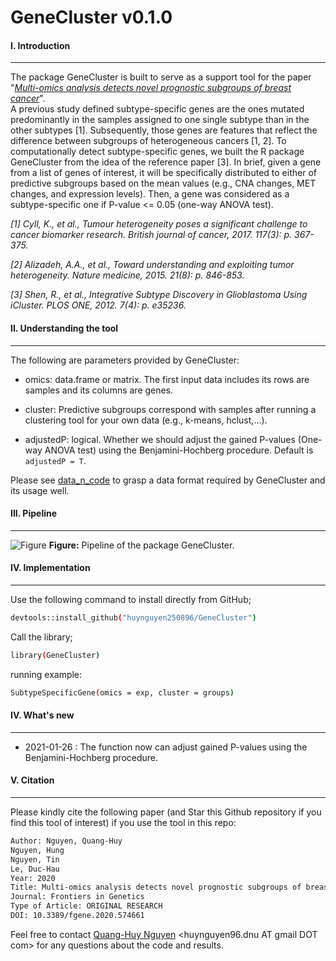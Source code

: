 # GeneCluster v0.1.0
#### I. Introduction
---
The package GeneCluster is built to serve as a support tool for the paper "*[Multi-omics analysis detects novel prognostic subgroups of breast cancer](https://www.frontiersin.org/articles/10.3389/fgene.2020.574661/full?utm_source=F-NTF&utm_medium=EMLX&utm_campaign=PRD_FEOPS_20170000_ARTICLE#F5)*". </br>
A previous study defined subtype-specific genes are the ones mutated predominantly in the samples assigned to one single subtype than in the other subtypes [1]. Subsequently, those genes are features that reflect the difference between subgroups of heterogeneous cancers [1, 2]. To computationally detect subtype-specific genes, we built the R package GeneCluster from the idea of the reference paper [3]. In brief, given a gene from a list of genes of interest, it will be specifically distributed to either of predictive subgroups based on the mean values (e.g., CNA changes, MET changes, and expression levels). Then, a gene was considered as a subtype-specific one if P-value <= 0.05 (one-way ANOVA test). </br>

*[1] Cyll, K., et al., Tumour heterogeneity poses a significant challenge to cancer biomarker research. British journal of cancer, 2017. 117(3): p. 367-375.*

*[2] Alizadeh, A.A., et al., Toward understanding and exploiting tumor heterogeneity. Nature medicine, 2015. 21(8): p. 846-853.*

*[3] Shen, R., et al., Integrative Subtype Discovery in Glioblastoma Using iCluster. PLOS ONE, 2012. 7(4): p. e35236.*

#### II. Understanding the tool
---
The following are parameters provided by GeneCluster:
- omics: data.frame or matrix. The first input data includes its rows are samples and its columns are genes.

- cluster: Predictive subgroups correspond with samples after running a clustering tool for your own data (e.g., k-means, hclust,...).

- adjustedP: logical. Whether we should adjust the gained P-values (One-way ANOVA test) using the Benjamini-Hochberg procedure. Default is `adjustedP = T`.

Please see [data_n_code](https://github.com/huynguyen250896/GeneCluster/tree/master/data_n_code) to grasp a data format required by GeneCluster and its usage well.

#### III. Pipeline
---
![Figure](https://imgur.com/rMuwnLh.png)
**Figure:** Pipeline of the package GeneCluster.

#### IV. Implementation
---
Use the following command to install directly from GitHub;
```sh
devtools::install_github("huynguyen250896/GeneCluster")
```
Call the library;
```sh
library(GeneCluster)
```
running example:
```sh
SubtypeSpecificGene(omics = exp, cluster = groups)
```

#### IV. What's new
---
- 2021-01-26 : The function now can adjust gained P-values using the Benjamini-Hochberg procedure.

#### V. Citation 
---
Please kindly cite the following paper (and Star this Github repository if you find this tool of interest) if you use the tool in this repo: </br>
```sh
Author: Nguyen, Quang-Huy
Nguyen, Hung
Nguyen, Tin
Le, Duc-Hau
Year: 2020
Title: Multi-omics analysis detects novel prognostic subgroups of breast cancer
Journal: Frontiers in Genetics
Type of Article: ORIGINAL RESEARCH
DOI: 10.3389/fgene.2020.574661
```
Feel free to contact [Quang-Huy Nguyen](https://github.com/huynguyen250896) <huynguyen96.dnu AT gmail DOT com> for any questions about the code and results.

